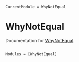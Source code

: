 ```@meta
CurrentModule = WhyNotEqual
```

# WhyNotEqual

Documentation for [WhyNotEqual](https://github.com/jw3126/WhyNotEqual.jl).

```@index
```

```@autodocs
Modules = [WhyNotEqual]
```
